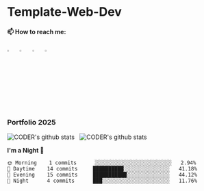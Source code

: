 # Template-Web-Dev

  #### 📫 How to reach me:

[<img src="https://img.icons8.com/?size=100&id=118497&format=png&color=000000" width="3.5%"/>](https://www.facebook.com/reandocumentary/)  &nbsp; 
[<img src="https://img.icons8.com/?size=100&id=cs0F7pb81QnM&format=png&color=000000" width="3.5%"/>](https://www.youtube.com/@reandocumentary)  &nbsp; 
[<img src="https://img.icons8.com/?size=100&id=118640&format=png&color=000000" width="3.5%"/>](https://www.tiktok.com/@reandocumentary/)  &nbsp; 
[<img src="https://img.icons8.com/?size=100&id=MIMjVKoXINIT&format=png&color=000000" width="3.5%"/>](https://t.me/reandocumentary)  

  

### Portfolio 2025
![CODER's github stats](https://github-readme-stats.vercel.app/api?username=reandocumentary&show_icons=true&theme=radical) &nbsp; 
![CODER's github stats](https://github-readme-stats.vercel.app/api?username=ReanSourceCode&show_icons=true&theme=dracula&hide=stars,issues)






**I'm a Night 🦉** 

```text
🌞 Morning    1 commits      ░░░░░░░░░░░░░░░░░░░░░░░░░   2.94% 
🌆 Daytime    14 commits     ██████████░░░░░░░░░░░░░░░   41.18% 
🌃 Evening    15 commits     ███████████░░░░░░░░░░░░░░   44.12% 
🌙 Night      4 commits      ███░░░░░░░░░░░░░░░░░░░░░░   11.76%
